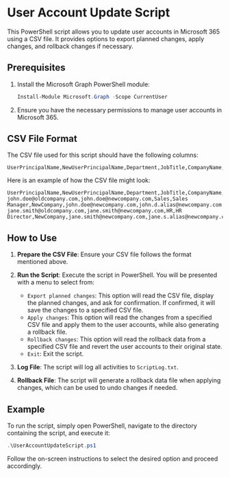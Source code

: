 
# User Account Update Script

This PowerShell script allows you to update user accounts in Microsoft 365 using a CSV file. It provides options to export planned changes, apply changes, and rollback changes if necessary.

## Prerequisites

1. Install the Microsoft Graph PowerShell module:
   ```powershell
   Install-Module Microsoft.Graph -Scope CurrentUser
   ```

2. Ensure you have the necessary permissions to manage user accounts in Microsoft 365.

## CSV File Format

The CSV file used for this script should have the following columns:

```plaintext
UserPrincipalName,NewUserPrincipalName,Department,JobTitle,CompanyName,PrimaryEmail,Alias
```

Here is an example of how the CSV file might look:

```csv
UserPrincipalName,NewUserPrincipalName,Department,JobTitle,CompanyName,PrimaryEmail,Alias
john.doe@oldcompany.com,john.doe@newcompany.com,Sales,Sales Manager,NewCompany,john.doe@newcompany.com,john.d.alias@newcompany.com
jane.smith@oldcompany.com,jane.smith@newcompany.com,HR,HR Director,NewCompany,jane.smith@newcompany.com,jane.s.alias@newcompany.com
```

## How to Use

1. **Prepare the CSV File**: Ensure your CSV file follows the format mentioned above.

2. **Run the Script**: Execute the script in PowerShell. You will be presented with a menu to select from:

   - `Export planned changes`: This option will read the CSV file, display the planned changes, and ask for confirmation. If confirmed, it will save the changes to a specified CSV file.
   - `Apply changes`: This option will read the changes from a specified CSV file and apply them to the user accounts, while also generating a rollback file.
   - `Rollback changes`: This option will read the rollback data from a specified CSV file and revert the user accounts to their original state.
   - `Exit`: Exit the script.

3. **Log File**: The script will log all activities to `ScriptLog.txt`.

4. **Rollback File**: The script will generate a rollback data file when applying changes, which can be used to undo changes if needed.

## Example

To run the script, simply open PowerShell, navigate to the directory containing the script, and execute it:

```powershell
.\UserAccountUpdateScript.ps1
```

Follow the on-screen instructions to select the desired option and proceed accordingly.
